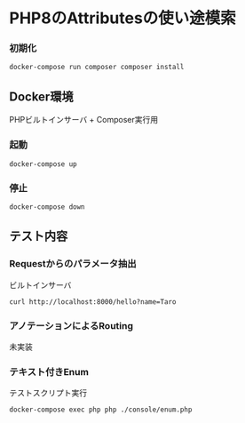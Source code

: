 # PHP8のAttributesの使い途模索

### 初期化

```
docker-compose run composer composer install
```

## Docker環境
PHPビルトインサーバ + Composer実行用

### 起動

```
docker-compose up
```

### 停止

```
docker-compose down
```

## テスト内容

### Requestからのパラメータ抽出
ビルトインサーバ
```
curl http://localhost:8000/hello?name=Taro
```

### アノテーションによるRouting
未実装

### テキスト付きEnum

テストスクリプト実行
```
docker-compose exec php php ./console/enum.php
```
